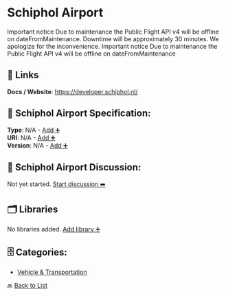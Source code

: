 # Schiphol Airport

Important notice Due to maintenance the Public Flight API v4 will be offline on dateFromMaintenance.  Downtime will be approximately 30 minutes.  We apologize for the inconvenience. Important notice Due to maintenance the Public Flight API v4 will be offline on dateFromMaintenance

##  🔗 Links
**Docs / Website**: https://developer.schiphol.nl/

## 🧬 Schiphol Airport Specification:
**Type**: N/A - [Add ➕](https://github.com/apis-list/apis-list/edit/main/apis.yaml#17120)  
**URI**: N/A - [Add ➕](https://github.com/apis-list/apis-list/edit/main/apis.yaml#17120)  
**Version**: N/A - [Add ➕](https://github.com/apis-list/apis-list/edit/main/apis.yaml#17120)

## 💬 Schiphol Airport Discussion:
Not yet started. [Start discussion ➡️](https://github.com/apis-list/apis-list/discussions/new)

## 🗂️ Libraries

No libraries added. [Add library ➕](https://github.com/apis-list/apis-list/edit/main/apis.yaml#17120)    


## 🗄️ Categories:
- [Vehicle & Transportation](https://github.com/apis-list/apis-list#vehicle--transportation-)

🔙  [Back to List](https://github.com/apis-list/apis-list)
